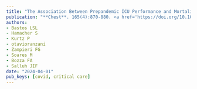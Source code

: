 ```yaml
---
title: "The Association Between Prepandemic ICU Performance and Mortality Variation in COVID-19: A Multicenter Cohort Study of 35,619 Critically Ill Patients"
publication: "**Chest**. 165(4):870-880. <a href='https://doi.org/10.1016/j.chest.2023.10.011' target='_blank' rel='noopener noreferrer'>10.1016/j.chest.2023.10.011</a>"
authors:
- Bastos LSL
- Hamacher S
- Kurtz P
- otavioranzani
- Zampieri FG
- Soares M
- Bozza FA
- Salluh JIF
date: "2024-04-01"
pub_keys: [covid, critical care]
---
```

